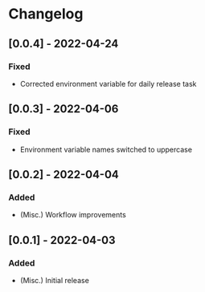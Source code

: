 # Changelog

## [0.0.4] - 2022-04-24
### Fixed
- Corrected environment variable for daily release task

## [0.0.3] - 2022-04-06
### Fixed
- Environment variable names switched to uppercase

## [0.0.2] - 2022-04-04
### Added
- (Misc.) Workflow improvements

## [0.0.1] - 2022-04-03
### Added
- (Misc.) Initial release
